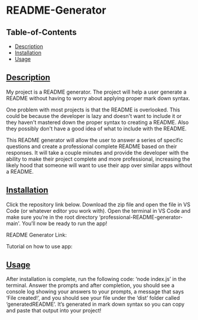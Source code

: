 
  # README-Generator


  ## Table-of-Contents

  * [Description](#description)
  * [Installation](#installation)
  * [Usage](#usage)


  ## [Description](#table-of-contents)

  My project is a README generator. The project will help a user generate a README without having to worry about applying proper mark down syntax.

  One problem with most projects is that the README is overlooked. This could be because the developer is lazy and doesn't want to include it or they haven't mastered down the proper syntax to creating a README. Also they possibly don't have a good idea of what to include with the README.

  This README generator will allow the user to answer a series of specific questions and create a professional complete README based on their responses. It will take a couple minutes and provide the developer with the ability to make their project complete and more professional, increasing the likely hood that someone will want to use their app over similar apps without a README.

  ## [Installation](#table-of-contents)

  Click the repository link below. Download the zip file and open the file in VS Code (or whatever editor you work with). Open the terminal in VS Code and make sure you’re in the root directory ‘professional-README-generator-main'. You’ll now be ready to run the app!

  README Generator Link:

  Tutorial on how to use app:


  ## [Usage](#table-of-contents)

  After installation is complete, run the following code: ‘node index.js’ in the terminal. Answer the prompts and after completion, you should see a console log showing your answers to your prompts, a message that says ‘File created!’, and you should see your file under the ‘dist’ folder called ‘generatedREADME’. It’s generated in mark down syntax so you can copy and paste that output into your project!
